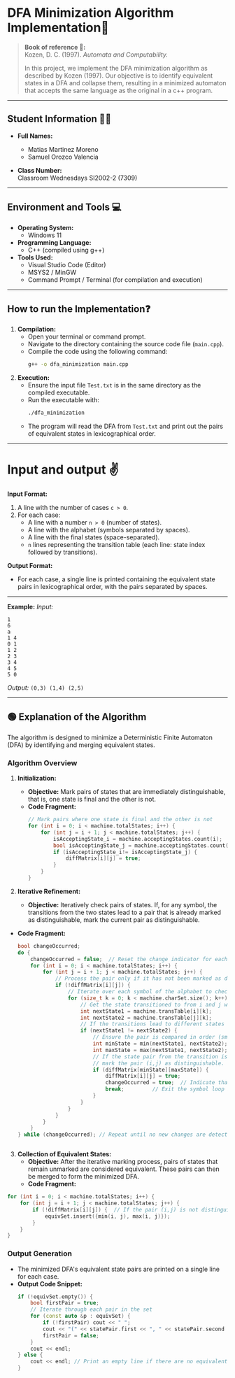 

# DFA Minimization Algorithm Implementation🚀

> **Book of reference 🧾:**  
> Kozen, D. C. (1997). *Automata and Computability.*  
>  
> In this project, we implement the DFA minimization algorithm as described by Kozen (1997). Our objective is to identify equivalent states in a DFA and collapse them, resulting in a minimized automaton that accepts the same language as the original in a c++ program.
> 
---
## Student Information 👨‍🎓

- **Full Names:**  
  - Matias Martinez Moreno
  - Samuel Orozco Valencia

- **Class Number:**  
  Classroom Wednesdays SI2002-2 (7309)

---
## Environment and Tools 💻
- **Operating System:**  
  - Windows 11
- **Programming Language:**  
  - C++ (compiled using g++)
- **Tools Used:**  
  - Visual Studio Code (Editor)  
  - MSYS2 / MinGW 
  - Command Prompt / Terminal (for compilation and execution)
---
## How to run the Implementation❓

1. **Compilation:**
   - Open your terminal or command prompt.
   - Navigate to the directory containing the source code file (`main.cpp`).
   - Compile the code using the following command:
     ```sh
     g++ -o dfa_minimization main.cpp
     ```
2. **Execution:**
   - Ensure the input file `Test.txt` is in the same directory as the compiled executable.
   - Run the executable with:
     ```sh
     ./dfa_minimization
     ```
   - The program will read the DFA from `Test.txt` and print out the pairs of equivalent states in lexicographical order.
---
# Input and output ✌️
**Input Format:**

1. A line with the number of cases `c > 0`.
2. For each case:
   - A line with a number `n > 0` (number of states).
   - A line with the alphabet (symbols separated by spaces).
   - A line with the final states (space-separated).
   - `n` lines representing the transition table (each line: state index followed by transitions).

**Output Format:**
- For each case, a single line is printed containing the equivalent state pairs in lexicographical order, with the pairs separated by spaces.
---
**Example:**
*Input:*
```
1
6
a
1 4
0 1
1 2
2 3
3 4
4 5
5 0
```
*Output:*
`(0,3) (1,4) (2,5)`

---
## 🟢 Explanation of the Algorithm 

The algorithm is designed to minimize a Deterministic Finite Automaton (DFA) by identifying and merging equivalent states. 

### **Algorithm Overview**

1. **Initialization:**
   - **Objective:** Mark pairs of states that are immediately distinguishable, that is, one state is final and the other is not.
   - **Code Fragment:**
     ```cpp
     // Mark pairs where one state is final and the other is not
     for (int i = 0; i < machine.totalStates; i++) {
         for (int j = i + 1; j < machine.totalStates; j++) {
             isAcceptingState_i = machine.acceptingStates.count(i);
             bool isAcceptingState_j = machine.acceptingStates.count(j);
             if (isAcceptingState_i!= isAcceptingState_j) {
                 diffMatrix[i][j] = true;
             }
         }
     }
     ```

2. **Iterative Refinement:**
   - **Objective:** Iteratively check pairs of states. If, for any symbol, the transitions from the two states lead to a pair that is already marked as distinguishable, mark the current pair as distinguishable.
- **Code Fragment:**
  ```cpp
  bool changeOccurred;
  do {
      changeOccurred = false;  // Reset the change indicator for each iteration
      for (int i = 0; i < machine.totalStates; i++) {
          for (int j = i + 1; j < machine.totalStates; j++) {
              // Process the pair only if it has not been marked as distinguishable yet
              if (!diffMatrix[i][j]) {
                  // Iterate over each symbol of the alphabet to check transitions
                  for (size_t k = 0; k < machine.charSet.size(); k++) {
                      // Get the state transitioned to from i and j with the k-th symbol
                      int nextState1 = machine.transTable[i][k];
                      int nextState2 = machine.transTable[j][k];
                      // If the transitions lead to different states
                      if (nextState1 != nextState2) {
                          // Ensure the pair is compared in order (smaller, larger)
                          int minState = min(nextState1, nextState2);
                          int maxState = max(nextState1, nextState2);
                          // If the state pair from the transition is already marked as distinguishable,
                          // mark the pair (i,j) as distinguishable.
                          if (diffMatrix[minState][maxState]) {
                              diffMatrix[i][j] = true;
                              changeOccurred = true;  // Indicate that a change occurred in this iteration
                              break;         // Exit the symbol loop as the pair is now distinguishable
                          }
                      }
                  }
              }
          }
      }
  } while (changeOccurred); // Repeat until no new changes are detected
  


3. **Collection of Equivalent States:**
   - **Objective:** After the iterative marking process, pairs of states that remain unmarked are considered equivalent. These pairs can then be merged to form the minimized DFA.
   - **Code Fragment:**
```cpp
for (int i = 0; i < machine.totalStates; i++) {
    for (int j = i + 1; j < machine.totalStates; j++) {
        if (!diffMatrix[i][j]) {  // If the pair (i,j) is not distinguishable
            equivSet.insert({min(i, j), max(i, j)});
        }
    }
}
   ```

### **Output Generation**

- The minimized DFA's equivalent state pairs are printed on a single line for each case.
- **Output Code Snippet:**
  ```cpp
  if (!equivSet.empty()) {
      bool firstPair = true;
      // Iterate through each pair in the set
      for (const auto &p : equivSet) {
          if (!firstPair) cout << " ";
          cout << "(" << statePair.first << ", " << statePair.second << ")";
          firstPair = false;
      }
      cout << endl;
  } else {
      cout << endl; // Print an empty line if there are no equivalent pairs
  }




